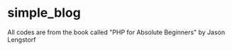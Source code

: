 simple_blog
===========

All codes are from the book called "PHP for Absolute Beginners" by Jason Lengstorf
